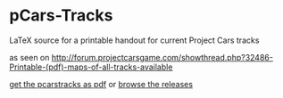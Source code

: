 # pCars-Tracks
LaTeX source for a printable handout for current Project Cars tracks 

as seen on http://forum.projectcarsgame.com/showthread.php?32486-Printable-(pdf)-maps-of-all-tracks-available

[get the pcarstracks as pdf](https://github.com/wwwutz/pCars-Tracks/raw/master/pcarstracks.pdf) or [browse the releases](https://github.com/wwwutz/pCars-Tracks/releases/latest)
